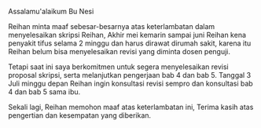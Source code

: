   
Assalamu'alaikum Bu Nesi

Reihan minta maaf sebesar-besarnya atas keterlambatan dalam menyelesaikan skripsi Reihan, Akhir mei kemarin sampai juni Reihan kena penyakit tifus selama 2 minggu dan harus dirawat dirumah sakit, karena itu Reihan belum bisa menyelesaikan revisi yang diminta dosen penguji.

Tetapi saat ini saya berkomitmen untuk segera menyelesaikan revisi proposal skripsi, serta melanjutkan pengerjaan bab 4 dan bab 5. Tanggal 3 Juli minggu depan Reihan ingin konsultasi revisi sempro dan konsultasi bab 4 dan bab 5 sama ibu.

Sekali lagi, Reihan memohon maaf atas keterlambatan ini, Terima kasih atas pengertian dan kesempatan yang diberikan.
